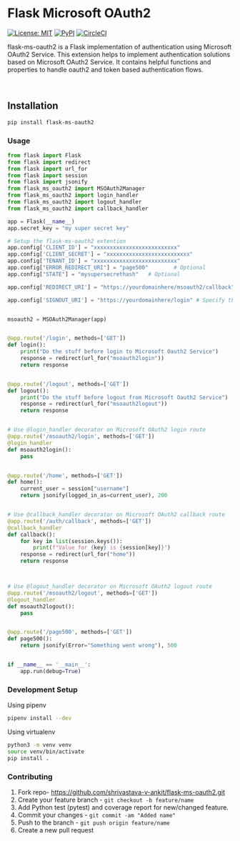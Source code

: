 # Flask Microsoft OAuth2

[![License: MIT](https://img.shields.io/badge/License-MIT-yellow.svg)](https://opensource.org/licenses/MIT)
[![PyPI](https://img.shields.io/pypi/v/flask-ms-oauth2.svg)](https://pypi.org/project/flask-ms-oauth2)
[![CircleCI](https://circleci.com/gh/shrivastava-v-ankit/flask-ms-oauth2.svg?style=svg)](https://circleci.com/gh/shrivastava-v-ankit/flask-ms-oauth2)


flask-ms-oauth2 is a Flask implementation of authentication using Microsoft OAuth2 Service. This extension helps to implement authentication solutions based on Microsoft OAuth2 Service. It contains helpful functions and properties to handle oauth2 and token based authentication flows.

</br>

## Installation

```bash
pip install flask-ms-oauth2
```

### Usage

```python
from flask import Flask
from flask import redirect
from flask import url_for
from flask import session
from flask import jsonify
from flask_ms_oauth2 import MSOAuth2Manager
from flask_ms_oauth2 import login_handler
from flask_ms_oauth2 import logout_handler
from flask_ms_oauth2 import callback_handler

app = Flask(__name__)
app.secret_key = "my super secret key"

# Setup the flask-ms-oauth2 extention
app.config['CLIENT_ID'] = "xxxxxxxxxxxxxxxxxxxxxxxxxx"
app.config['CLIENT_SECRET'] = "xxxxxxxxxxxxxxxxxxxxxxxxxx"
app.config['TENANT_ID'] = "xxxxxxxxxxxxxxxxxxxxxxxxxx"
app.config["ERROR_REDIRECT_URI"] = "page500"        # Optional
app.config["STATE"] = "mysupersecrethash"   # Optional

app.config['REDIRECT_URI'] = "https://yourdomainhere/msoauth2/callback"  # Specify this url in Callback URLs section of Appllication client settings within Microsoft OAuth2 Sevice. Post login application will redirect to this URL

app.config['SIGNOUT_URI'] = "https://yourdomainhere/login" # Specify this url in Sign out URLs section of Appllication client settings. Post logout application will redirect to this URL


msoauth2 = MSOAuth2Manager(app)


@app.route('/login', methods=['GET'])
def login():
    print("Do the stuff before login to Microsoft Oauth2 Service")
    response = redirect(url_for("msoauth2login"))
    return response


@app.route('/logout', methods=['GET'])
def logout():
    print("Do the stuff before logout from Microsoft Oauth2 Service")
    response = redirect(url_for("msoauth2logout"))
    return response


# Use @login_handler decorator on Microsoft OAuth2 login route
@app.route('/msoauth2/login', methods=['GET'])
@login_handler
def msoauth2login():
    pass


@app.route('/home', methods=['GET'])
def home():
    current_user = session["username"]
    return jsonify(logged_in_as=current_user), 200


# Use @callback_handler decorator on Microsoft OAuth2 callback route
@app.route('/auth/callback', methods=['GET'])
@callback_handler
def callback():
    for key in list(session.keys()):
        print(f"Value for {key} is {session[key]}")
    response = redirect(url_for("home"))
    return response



# Use @logout_handler decorator on Microsoft OAuth2 logout route
@app.route('/msoauth2/logout', methods=['GET'])
@logout_handler
def msoauth2logout():
    pass


@app.route('/page500', methods=['GET'])
def page500():
    return jsonify(Error="Something went wrong"), 500


if __name__ == '__main__':
    app.run(debug=True)
```



### Development Setup

Using pipenv
```bash
pipenv install --dev 
```
Using virtualenv
```bash
python3 -m venv venv
source venv/bin/activate
pip install .
```

### Contributing

1. Fork repo- https://github.com/shrivastava-v-ankit/flask-ms-oauth2.git
2. Create your feature branch - `git checkout -b feature/name`
3. Add Python test (pytest) and coverage report for new/changed feature.
4. Commit your changes - `git commit -am "Added name"`
5. Push to the branch - `git push origin feature/name`
6. Create a new pull request
